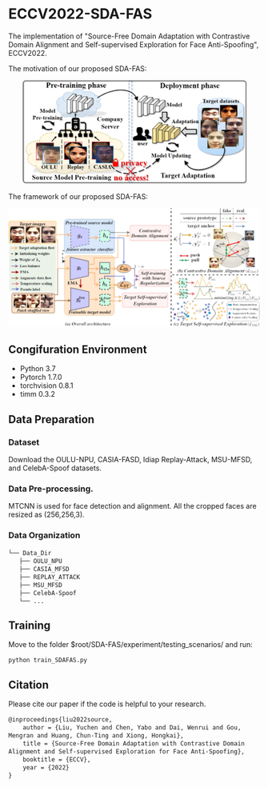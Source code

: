 # ECCV2022-SDA-FAS
The implementation of "Source-Free Domain Adaptation with Contrastive Domain Alignment and Self-supervised Exploration for Face Anti-Spoofing", ECCV2022.

The motivation of our proposed SDA-FAS:
<div align=center>
<img src="https://github.com/YuchenLiu98/ECCV2022-SDA-FAS/blob/main/imgs/motivation.PNG" width="450px">
</div>

The framework of our proposed SDA-FAS:
<div align=center>
<img src="https://github.com/YuchenLiu98/ECCV2022-SDA-FAS/blob/main/imgs/framework.PNG" width="750px">
</div>

## Congifuration Environment
- Python 3.7
- Pytorch 1.7.0 
- torchvision 0.8.1
- timm 0.3.2

## Data Preparation
### Dataset
Download the OULU-NPU, CASIA-FASD, Idiap Replay-Attack, MSU-MFSD, and CelebA-Spoof datasets.
### Data Pre-processing.
MTCNN is used for face detection and alignment. All the cropped faces are resized as (256,256,3).
### Data Organization
```
└── Data_Dir
   ├── OULU_NPU
   ├── CASIA_MFSD
   ├── REPLAY_ATTACK
   ├── MSU_MFSD
   ├── CelebA-Spoof
   └── ...
```
## Training
Move to the folder $root/SDA-FAS/experiment/testing_scenarios/ and run:
```
python train_SDAFAS.py
```
## Citation
Please cite our paper if the code is helpful to your research.
```
@inproceedings{liu2022source,
    author = {Liu, Yuchen and Chen, Yabo and Dai, Wenrui and Gou, Mengran and Huang, Chun-Ting and Xiong, Hongkai},
    title = {Source-Free Domain Adaptation with Contrastive Domain Alignment and Self-supervised Exploration for Face Anti-Spoofing},
    booktitle = {ECCV},
    year = {2022}
}


